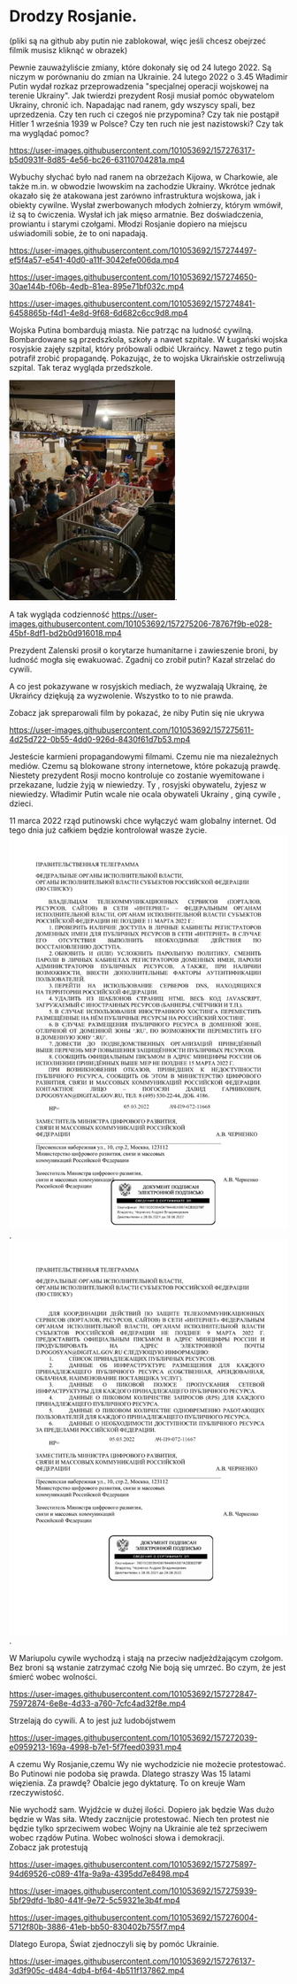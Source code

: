 # Drodzy Rosjanie.

(pliki są na github aby putin nie zablokował, więc jeśli chcesz obejrzeć filmik musisz kliknąć w obrazek)

Pewnie zauważyliście zmiany, które dokonały się od 24 lutego 2022. Są niczym w porównaniu do  zmian na Ukrainie.  24 lutego 2022 o 3.45 Władimir Putin wydał rozkaz przeprowadzenia "specjalnej operacji wojskowej na terenie Ukrainy". Jak twierdzi prezydent Rosji musiał pomóc obywatelom Ukrainy, chronić ich. Napadając nad ranem, gdy wszyscy spali, bez uprzedzenia. Czy ten ruch ci czegoś nie przypomina? Czy tak nie postąpił Hitler 1 września 1939 w Polsce? Czy ten ruch nie jest nazistowski? Czy tak ma wyglądać pomoc? 


https://user-images.githubusercontent.com/101053692/157276317-b5d0931f-8d85-4e56-bc26-63110704281a.mp4


Wybuchy słychać było nad ranem na obrzeżach Kijowa, w Charkowie, ale także m.in. w obwodzie lwowskim na zachodzie Ukrainy. Wkrótce jednak okazało się że atakowana jest zarówno infrastruktura wojskowa, jak i obiekty cywilne. 
Wysłał zwerbowanych młodych żołnierzy, którym wmówił, iż są to ćwiczenia. Wysłał ich jak mięso armatnie. Bez doświadczenia, prowiantu i starymi czołgami. Młodzi Rosjanie dopiero na miejscu uświadomili sobie, że to oni napadają.
 





https://user-images.githubusercontent.com/101053692/157274497-ef5f4a57-e541-40d0-a11f-3042efe006da.mp4





https://user-images.githubusercontent.com/101053692/157274650-30ae144b-f06b-4edb-81ea-895e71bf032c.mp4



https://user-images.githubusercontent.com/101053692/157274841-6458865b-f4d1-4e8d-9f68-6d682c6cc9d8.mp4





Wojska Putina bombardują miasta. Nie patrząc na ludność cywilną. Bombardowane są przedszkola, szkoły a nawet szpitale. W Ługański wojska rosyjskie zajęły szpital, który próbowali odbić Ukraińcy. Nawet z tego putin potrafił zrobić propagandę. Pokazując, że to wojska Ukraińskie ostrzeliwują szpital. 
Tak teraz wygląda przedszkole.

![Tak teraz wygląda przedszkole.](https://github.com/whatsupW/whatsupW/blob/b3ef5de8db7938379ed26233eabf3319a2a04418/img/przedszkole1.jpg "Tak teraz wygląda przedszkole.").


A tak wygląda codzienność
https://user-images.githubusercontent.com/101053692/157275206-78767f9b-e028-45bf-8df1-bd2b0d916018.mp4

Prezydent Zalenski prosił o korytarze humanitarne i zawieszenie broni, by ludność mogła się ewakuować. Zgadnij co zrobił putin? Kazał strzelać do cywili.

A co jest pokazywane w rosyjskich mediach, że wyzwalają Ukrainę, że Ukraińcy dziękują za wyzwolenie.
Wszystko to to nie prawda. 

Zobacz jak spreparowali film by pokazać, że niby Putin się nie ukrywa

https://user-images.githubusercontent.com/101053692/157275611-4d25d722-0b55-4dd0-926d-8430f61d7b53.mp4

Jesteście karmieni propagandowymi filmami. Czemu nie ma niezależnych mediów. Czemu są blokowane strony internetowe, które pokazują prawdę.
Niestety prezydent Rosji mocno kontroluje co zostanie wyemitowane i przekazane, ludzie żyją w niewiedzy. Ty , rosyjski obywatelu, żyjesz w niewiedzy. Władimir Putin wcale nie ocala obywateli Ukrainy , giną cywile , dzieci.

11 marca 2022 rząd putinowski chce wyłączyć wam globalny internet. Od tego dnia już całkiem będzie kontrolował wasze życie.
![alt text for screen readers](img/11marcaa.jpg "Text to show on mouseover"). ![alt text for screen readers](img/11marcab.jpg "Text to show on mouseover").

W Mariupolu cywile wychodzą i stają na przeciw nadjeżdżającym czołgom. Bez broni są wstanie zatrzymać czołg  Nie boją się umrzeć. Bo czym, że jest śmierć wobec wolności. 



https://user-images.githubusercontent.com/101053692/157272847-75972874-6e8e-4d33-a760-7cfc4ad32f8e.mp4

Strzelają do cywili. A to jest już ludobójstwem

https://user-images.githubusercontent.com/101053692/157272039-e0959213-169a-4998-b7e1-5f7feed03931.mp4


A czemu Wy  Rosjanie,czemu Wy nie wychodzicie nie możecie protestować. Bo Putinowi nie podoba się prawda. Dlatego straszy Was 15 latami więzienia. Za prawdę? Obalcie jego dyktaturę. To on kreuje Wam rzeczywistość. 

Nie wychodź sam. Wyjdźcie w dużej ilości. Dopiero jak będzie Was dużo będzie w Was siła. Wtedy zacznijcie protestować. Niech ten protest nie będzie tylko sprzeciwem wobec Wojny na Ukrainie ale też sprzeciwem wobec rządów Putina. Wobec wolności słowa i demokracji.  
Zobacz jak protestują


https://user-images.githubusercontent.com/101053692/157275897-94d69526-c089-41fa-9a9a-4395dd7e8498.mp4



https://user-images.githubusercontent.com/101053692/157275939-5bf29dfd-1b80-441f-9e72-5c59321e3b4f.mp4



https://user-images.githubusercontent.com/101053692/157276004-5712f80b-3886-41eb-bb50-830402b755f7.mp4



Dlatego Europa, Świat zjednoczyli się by pomóc Ukrainie. 



https://user-images.githubusercontent.com/101053692/157276137-3d3f905c-d484-4db4-bf64-4b511f137862.mp4


